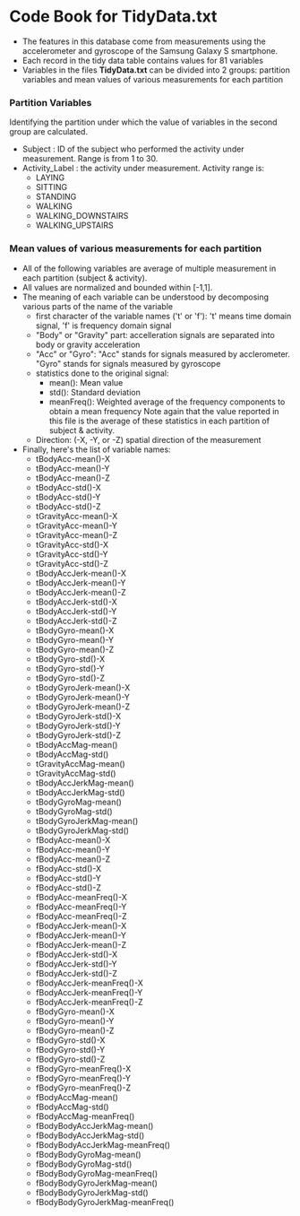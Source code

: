 Code Book for TidyData.txt
========================================================
- The features in this database come from measurements using the accelerometer and gyroscope of the Samsung Galaxy S smartphone.
- Each record in the tidy data table contains values for 81 variables
- Variables in the files **TidyData.txt** can be divided into 2 groups: partition variables and mean values of various measurements for each partition

### Partition Variables
Identifying the partition under which the value of variables in the second group are calculated.
- Subject : ID of the subject who performed the activity under measurement.  Range is from 1 to 30.
- Activity_Label : the activity under measurement.  Activity range is:
   + LAYING
   + SITTING
   + STANDING
   + WALKING
   + WALKING_DOWNSTAIRS
   + WALKING_UPSTAIRS

### Mean values of various measurements for each partition
- All of the following variables are average of multiple measurement in each partition (subject & activity).
- All values are normalized and bounded within [-1,1].
- The meaning of each variable can be understood by decomposing various parts of the name of the variable
   + first character of the variable names ('t' or 'f'): 't' means time domain signal, 'f' is frequency domain signal
   + "Body" or "Gravity" part: accelleration signals are separated into body or gravity acceleration
   + "Acc" or "Gyro": "Acc" stands for signals measured by acclerometer.  "Gyro" stands for signals measured by gyroscope
   + statistics done to the original signal:
      * mean(): Mean value
      * std(): Standard deviation
      * meanFreq(): Weighted average of the frequency components to obtain a mean frequency
   Note again that the value reported in this file is the average of these statistics in each partition of subject & activity.
   + Direction: (-X, -Y, or -Z) spatial direction of the measurement
- Finally, here's the list of variable names:
   + tBodyAcc-mean()-X
	+ tBodyAcc-mean()-Y
	+ tBodyAcc-mean()-Z
	+ tBodyAcc-std()-X
	+ tBodyAcc-std()-Y
	+ tBodyAcc-std()-Z
	+ tGravityAcc-mean()-X
	+ tGravityAcc-mean()-Y
	+ tGravityAcc-mean()-Z
	+ tGravityAcc-std()-X
	+ tGravityAcc-std()-Y
	+ tGravityAcc-std()-Z
	+ tBodyAccJerk-mean()-X
	+ tBodyAccJerk-mean()-Y
	+ tBodyAccJerk-mean()-Z
	+ tBodyAccJerk-std()-X
	+ tBodyAccJerk-std()-Y
	+ tBodyAccJerk-std()-Z
	+ tBodyGyro-mean()-X
	+ tBodyGyro-mean()-Y
	+ tBodyGyro-mean()-Z
	+ tBodyGyro-std()-X
	+ tBodyGyro-std()-Y
	+ tBodyGyro-std()-Z
	+ tBodyGyroJerk-mean()-X
	+ tBodyGyroJerk-mean()-Y
	+ tBodyGyroJerk-mean()-Z
	+ tBodyGyroJerk-std()-X
	+ tBodyGyroJerk-std()-Y
	+ tBodyGyroJerk-std()-Z
	+ tBodyAccMag-mean()
	+ tBodyAccMag-std()
	+ tGravityAccMag-mean()
	+ tGravityAccMag-std()
	+ tBodyAccJerkMag-mean()
	+ tBodyAccJerkMag-std()
	+ tBodyGyroMag-mean()
	+ tBodyGyroMag-std()
	+ tBodyGyroJerkMag-mean()
	+ tBodyGyroJerkMag-std()
	+ fBodyAcc-mean()-X
	+ fBodyAcc-mean()-Y
	+ fBodyAcc-mean()-Z
	+ fBodyAcc-std()-X
	+ fBodyAcc-std()-Y
	+ fBodyAcc-std()-Z
	+ fBodyAcc-meanFreq()-X
	+ fBodyAcc-meanFreq()-Y
	+ fBodyAcc-meanFreq()-Z
	+ fBodyAccJerk-mean()-X
	+ fBodyAccJerk-mean()-Y
	+ fBodyAccJerk-mean()-Z
	+ fBodyAccJerk-std()-X
	+ fBodyAccJerk-std()-Y
	+ fBodyAccJerk-std()-Z
	+ fBodyAccJerk-meanFreq()-X
	+ fBodyAccJerk-meanFreq()-Y
	+ fBodyAccJerk-meanFreq()-Z
	+ fBodyGyro-mean()-X
	+ fBodyGyro-mean()-Y
	+ fBodyGyro-mean()-Z
	+ fBodyGyro-std()-X
	+ fBodyGyro-std()-Y
	+ fBodyGyro-std()-Z
	+ fBodyGyro-meanFreq()-X
	+ fBodyGyro-meanFreq()-Y
	+ fBodyGyro-meanFreq()-Z
	+ fBodyAccMag-mean()
	+ fBodyAccMag-std()
	+ fBodyAccMag-meanFreq()
	+ fBodyBodyAccJerkMag-mean()
	+ fBodyBodyAccJerkMag-std()
	+ fBodyBodyAccJerkMag-meanFreq()
	+ fBodyBodyGyroMag-mean()
	+ fBodyBodyGyroMag-std()
	+ fBodyBodyGyroMag-meanFreq()
	+ fBodyBodyGyroJerkMag-mean()
	+ fBodyBodyGyroJerkMag-std()
	+ fBodyBodyGyroJerkMag-meanFreq()
